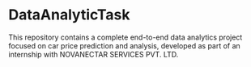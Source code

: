 # DataAnalyticTask
This repository contains a complete end-to-end data analytics project focused on car price prediction and analysis, developed as part of an internship with NOVANECTAR SERVICES PVT. LTD.
